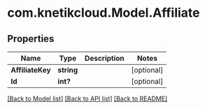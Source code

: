 # com.knetikcloud.Model.Affiliate
## Properties

Name | Type | Description | Notes
------------ | ------------- | ------------- | -------------
**AffiliateKey** | **string** |  | [optional] 
**Id** | **int?** |  | [optional] 

[[Back to Model list]](../README.md#documentation-for-models) [[Back to API list]](../README.md#documentation-for-api-endpoints) [[Back to README]](../README.md)

